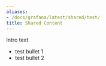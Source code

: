 ```yaml
---
aliases:
- /docs/grafana/latest/shared/test/
title: Shared Content
---
```


Intro text

- test bullet 1
- test bullet 2
